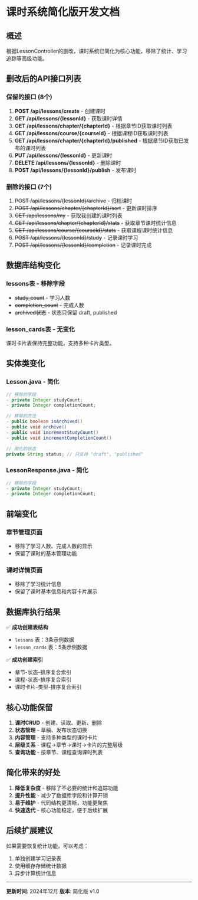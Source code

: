 # 课时系统简化版开发文档

## 概述

根据LessonController的删改，课时系统已简化为核心功能，移除了统计、学习追踪等高级功能。

## 删改后的API接口列表

### 保留的接口 (8个)

1. **POST /api/lessons/create** - 创建课时
2. **GET /api/lessons/{lessonId}** - 获取课时详情
3. **GET /api/lessons/chapter/{chapterId}** - 根据章节ID获取课时列表
4. **GET /api/lessons/course/{courseId}** - 根据课程ID获取课时列表
5. **GET /api/lessons/chapter/{chapterId}/published** - 根据章节ID获取已发布的课时列表
6. **PUT /api/lessons/{lessonId}** - 更新课时
7. **DELETE /api/lessons/{lessonId}** - 删除课时
8. **POST /api/lessons/{lessonId}/publish** - 发布课时

### 删除的接口 (7个)

1. ~~POST /api/lessons/{lessonId}/archive~~ - 归档课时
2. ~~POST /api/lessons/chapter/{chapterId}/sort~~ - 更新课时排序
3. ~~GET /api/lessons/my~~ - 获取我创建的课时列表
4. ~~GET /api/lessons/chapter/{chapterId}/stats~~ - 获取章节课时统计信息
5. ~~GET /api/lessons/course/{courseId}/stats~~ - 获取课程课时统计信息
6. ~~POST /api/lessons/{lessonId}/study~~ - 记录课时学习
7. ~~POST /api/lessons/{lessonId}/completion~~ - 记录课时完成

## 数据库结构变化

### lessons表 - 移除字段

- ~~study_count~~ - 学习人数
- ~~completion_count~~ - 完成人数
- ~~archived状态~~ - 状态只保留 draft, published

### lesson_cards表 - 无变化

课时卡片表保持完整功能，支持多种卡片类型。

## 实体类变化

### Lesson.java - 简化

```java
// 移除的字段
- private Integer studyCount;
- private Integer completionCount;

// 移除的方法
- public boolean isArchived()
- public void archive()
- public void incrementStudyCount()
- public void incrementCompletionCount()

// 简化的状态
private String status; // 只支持 "draft", "published"
```

### LessonResponse.java - 简化

```java
// 移除的字段
- private Integer studyCount;
- private Integer completionCount;
```

## 前端变化

### 章节管理页面

- 移除了学习人数、完成人数的显示
- 保留了课时的基本管理功能

### 课时详情页面

- 移除了学习统计信息
- 保留了课时基本信息和内容卡片展示

## 数据库执行结果

✅ **成功创建表结构**
- `lessons` 表：3条示例数据
- `lesson_cards` 表：5条示例数据

✅ **成功创建索引**
- 章节-状态-排序复合索引
- 课程-状态-排序复合索引
- 课时卡片-类型-排序复合索引

## 核心功能保留

1. **课时CRUD** - 创建、读取、更新、删除
2. **状态管理** - 草稿、发布状态切换
3. **内容管理** - 支持多种类型的课时卡片
4. **层级关系** - 课程→章节→课时→卡片的完整层级
5. **查询功能** - 按章节、课程查询课时列表

## 简化带来的好处

1. **降低复杂度** - 移除了不必要的统计和追踪功能
2. **提升性能** - 减少了数据库字段和计算开销
3. **易于维护** - 代码结构更清晰，功能更聚焦
4. **快速迭代** - 核心功能稳定，便于后续扩展

## 后续扩展建议

如果需要恢复统计功能，可以考虑：
1. 单独创建学习记录表
2. 使用缓存存储统计数据
3. 异步计算统计信息

---

**更新时间**: 2024年12月
**版本**: 简化版 v1.0 